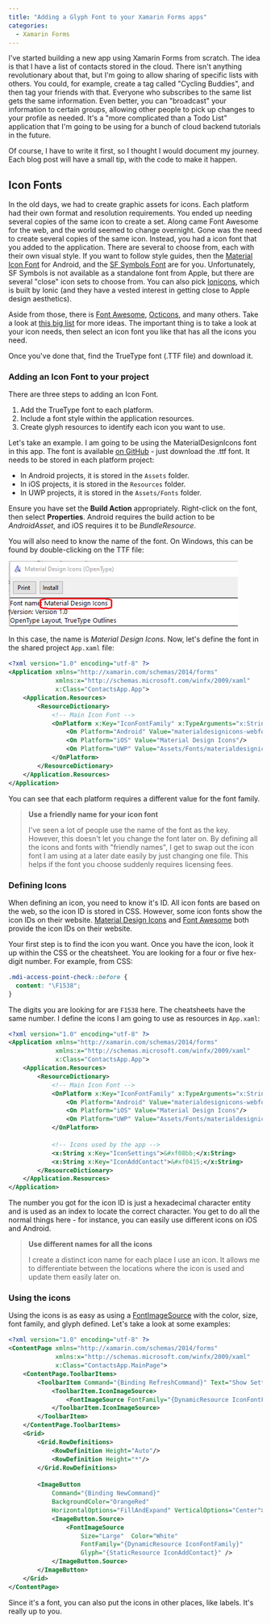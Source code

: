 ```yaml
---
title: "Adding a Glyph Font to your Xamarin Forms apps"
categories:
  - Xamarin Forms
---
```


I've started building a new app using Xamarin Forms from scratch.  The idea is that I have a list of contacts stored in the cloud.  There isn't anything revolutionary about that, but I'm going to allow sharing of specific lists with others.  You could, for example, create a tag called "Cycling Buddies", and then tag your friends with that.  Everyone who subscribes to the same list gets the same information.  Even better, you can "broadcast" your information to certain groups, allowing other people to pick up changes to your profile as needed.  It's a "more complicated than a Todo List" application that I'm going to be using for a bunch of cloud backend tutorials in the future.

Of course, I have to write it first, so I thought I would document my journey.  Each blog post will have a small tip, with the code to make it happen.

## Icon Fonts

In the old days, we had to create graphic assets for icons.  Each platform had their own format and resolution requirements.  You ended up needing several copies of the same icon to create a set.  Along came Font Awesome for the web, and the world seemed to change overnight.  Gone was the need to create several copies of the same icon.  Instead, you had a icon font that you added to the application.  There are several to choose from, each with their own visual style.  If you want to follow style guides, then the [Material Icon Font](https://materialdesignicons.com/) for Android, and the [SF Symbols Font](https://developer.apple.com/sf-symbols/) are for you.  Unfortunately, SF Symbols is not available as a standalone font from Apple, but there are several "close" icon sets to choose from.  You can also pick [Ionicons](https://ionic.io/ionicons/v4), which is built by Ionic (and they have a vested interest in getting close to Apple design aesthetics).

Aside from those, there is [Font Awesome](https://fontawesome.com/), [Octicons](https://octicons.github.com/), and many others.  Take a look at [this big list](https://acodez.in/web-icon-fonts/) for more ideas.  The important thing is to take a look at your icon needs, then select an icon font you like that has all the icons you need.

Once you've done that, find the TrueType font (.TTF file) and download it.

### Adding an Icon Font to your project

There are three steps to adding an Icon Font.

1. Add the TrueType font to each platform.
1. Include a font style within the application resources.
1. Create glyph resources to identify each icon you want to use.

Let's take an example.  I am going to be using the MaterialDesignIcons font in this app.  The font is available [on GitHub](https://github.com/Templarian/MaterialDesign-Webfont/tree/master/fonts) - just download the .ttf font.  It needs to be stored in each platform project:

* In Android projects, it is stored in the `Assets` folder.
* In iOS projects, it is stored in the `Resources` folder.
* In UWP projects, it is stored in the `Assets/Fonts` folder.

Ensure you have set the **Build Action** appropriately.  Right-click on the font, then select **Properties**.  Android requires the build action to be _AndroidAsset_, and iOS requires it to be _BundleResource_.

You will also need to know the name of the font.  On Windows, this can be found by double-clicking on the TTF file:

![How to find the name of the font](../../assets/images/2021/2021-05-09-image1.png)

In this case, the name is _Material Design Icons_.  Now, let's define the font in the shared project `App.xaml` file:

``` xml hl_lines="7-12"
<?xml version="1.0" encoding="utf-8" ?>
<Application xmlns="http://xamarin.com/schemas/2014/forms"
             xmlns:x="http://schemas.microsoft.com/winfx/2009/xaml"
             x:Class="ContactsApp.App">
    <Application.Resources>
        <ResourceDictionary>
            <!-- Main Icon Font -->
            <OnPlatform x:Key="IconFontFamily" x:TypeArguments="x:String">
                <On Platform="Android" Value="materialdesignicons-webfont.ttf#Material Design Icons"/>
                <On Platform="iOS" Value="Material Design Icons"/>
                <On Platform="UWP" Value="Assets/Fonts/materialdesignicons-webfont.ttf#Material Design Icons"/>
            </OnPlatform>
        </ResourceDictionary>
    </Application.Resources>
</Application>
```

You can see that each platform requires a different value for the font family.

> **Use a friendly name for your icon font**
>
> I've seen a lot of people use the name of the font as the key.  However, this doesn't let you change the font later on.  By defining all the icons and fonts with "friendly names", I get to swap out the icon font I am using at a later date easily by just changing one file.  This helps if the font you choose suddenly requires licensing fees.

### Defining Icons

When defining an icon, you need to know it's ID.  All icon fonts are based on the web, so the icon ID is stored in CSS.  However, some icon fonts show the icon IDs on their website.  [Material Design Icons](https://pictogrammers.github.io/@mdi/font/5.4.55/) and [Font Awesome](https://fontawesome.com/icons?d=listing&p=2) both provide the icon IDs on their website.  

Your first step is to find the icon you want.  Once you have the icon, look it up within the CSS or the cheatsheet.  You are looking for a four or five hex-digit number.  For example, from CSS:

``` css
.mdi-access-point-check::before {
  content: "\F1538";
}
```

The digits you are looking for are `F1538` here.  The cheatsheets have the same number.  I define the icons I am going to use as resources in `App.xaml`:

``` xml
<?xml version="1.0" encoding="utf-8" ?>
<Application xmlns="http://xamarin.com/schemas/2014/forms"
             xmlns:x="http://schemas.microsoft.com/winfx/2009/xaml"
             x:Class="ContactsApp.App">
    <Application.Resources>
        <ResourceDictionary>
            <!-- Main Icon Font -->
            <OnPlatform x:Key="IconFontFamily" x:TypeArguments="x:String">
                <On Platform="Android" Value="materialdesignicons-webfont.ttf#Material Design Icons"/>
                <On Platform="iOS" Value="Material Design Icons"/>
                <On Platform="UWP" Value="Assets/Fonts/materialdesignicons-webfont.ttf#Material Design Icons"/>
            </OnPlatform>

            <!-- Icons used by the app -->
            <x:String x:Key="IconSettings">&#xf08bb;</x:String>
            <x:String x:Key="IconAddContact">&#xf0415;</x:String>
        </ResourceDictionary>
    </Application.Resources>
</Application>
```

The number you got for the icon ID is just a hexadecimal character entity and is used as an index to locate the correct character.  You get to do all the normal things here - for instance, you can easily use different icons on iOS and Android.

> **Use different names for all the icons**
>
> I create a distinct icon name for each place I use an icon.  It allows me to differentiate between the locations where the icon is used and update them easily later on.

### Using the icons

Using the icons is as easy as using a [FontImageSource](https://docs.microsoft.com/dotnet/api/xamarin.forms.fontimagesource?view=xamarin-forms) with the color, size, font family, and glyph defined.  Let's take a look at some examples:

``` xml hl_lines="7-9,22-27"
<?xml version="1.0" encoding="utf-8" ?>
<ContentPage xmlns="http://xamarin.com/schemas/2014/forms"
             xmlns:x="http://schemas.microsoft.com/winfx/2009/xaml"
             x:Class="ContactsApp.MainPage">
    <ContentPage.ToolbarItems>
        <ToolbarItem Command="{Binding RefreshCommand}" Text="Show Settings">
            <ToolbarItem.IconImageSource>
                <FontImageSource FontFamily="{DynamicResource IconFontFamily}" Glyph="{StaticResource IconSettings}" />
            </ToolbarItem.IconImageSource>
        </ToolbarItem>
    </ContentPage.ToolbarItems>
    <Grid>
        <Grid.RowDefinitions>
            <RowDefinition Height="Auto"/>
            <RowDefinition Height="*"/>
        </Grid.RowDefinitions>

        <ImageButton
            Command="{Binding NewCommand}"
            BackgroundColor="OrangeRed"
            HorizontalOptions="FillAndExpand" VerticalOptions="Center">
            <ImageButton.Source>
                <FontImageSource
                    Size="Large"  Color="White"
                    FontFamily="{DynamicResource IconFontFamily}"
                    Glyph="{StaticResource IconAddContact}" />
            </ImageButton.Source>
        </ImageButton>
    </Grid>
</ContentPage>
```

Since it's a font, you can also put the icons in other places, like labels.  It's really up to you.
